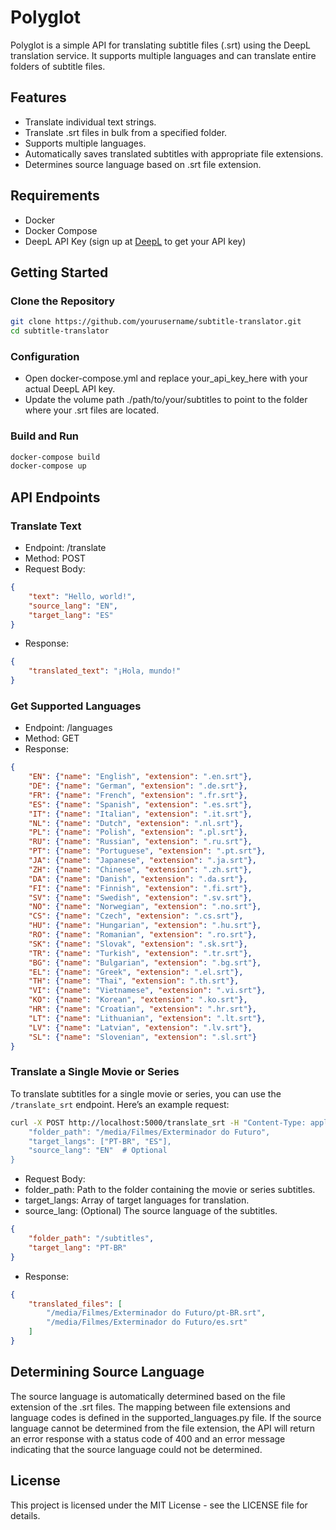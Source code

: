 # Polyglot

Polyglot is a simple API for translating subtitle files (.srt) using the DeepL translation service. It supports multiple languages and can translate entire folders of subtitle files.

## Features

- Translate individual text strings.
- Translate .srt files in bulk from a specified folder.
- Supports multiple languages.
- Automatically saves translated subtitles with appropriate file extensions.
- Determines source language based on .srt file extension.

## Requirements

- Docker
- Docker Compose
- DeepL API Key (sign up at [DeepL](https://www.deepl.com/pro#developer) to get your API key)

## Getting Started

### Clone the Repository

```bash
git clone https://github.com/yourusername/subtitle-translator.git
cd subtitle-translator
```

### Configuration

- Open docker-compose.yml and replace your_api_key_here with your actual DeepL API key.
- Update the volume path ./path/to/your/subtitles to point to the folder where your .srt files are located.


### Build and Run
```bash
docker-compose build
docker-compose up
```

## API Endpoints
### Translate Text
- Endpoint: /translate
- Method: POST
- Request Body:

```json
{
    "text": "Hello, world!",
    "source_lang": "EN",
    "target_lang": "ES"
}
```

- Response:
```json
{
    "translated_text": "¡Hola, mundo!"
}
```

### Get Supported Languages
- Endpoint: /languages
- Method: GET
- Response:
```json
{
    "EN": {"name": "English", "extension": ".en.srt"},
    "DE": {"name": "German", "extension": ".de.srt"},
    "FR": {"name": "French", "extension": ".fr.srt"},
    "ES": {"name": "Spanish", "extension": ".es.srt"},
    "IT": {"name": "Italian", "extension": ".it.srt"},
    "NL": {"name": "Dutch", "extension": ".nl.srt"},
    "PL": {"name": "Polish", "extension": ".pl.srt"},
    "RU": {"name": "Russian", "extension": ".ru.srt"},
    "PT": {"name": "Portuguese", "extension": ".pt.srt"},
    "JA": {"name": "Japanese", "extension": ".ja.srt"},
    "ZH": {"name": "Chinese", "extension": ".zh.srt"},
    "DA": {"name": "Danish", "extension": ".da.srt"},
    "FI": {"name": "Finnish", "extension": ".fi.srt"},
    "SV": {"name": "Swedish", "extension": ".sv.srt"},
    "NO": {"name": "Norwegian", "extension": ".no.srt"},
    "CS": {"name": "Czech", "extension": ".cs.srt"},
    "HU": {"name": "Hungarian", "extension": ".hu.srt"},
    "RO": {"name": "Romanian", "extension": ".ro.srt"},
    "SK": {"name": "Slovak", "extension": ".sk.srt"},
    "TR": {"name": "Turkish", "extension": ".tr.srt"},
    "BG": {"name": "Bulgarian", "extension": ".bg.srt"},
    "EL": {"name": "Greek", "extension": ".el.srt"},
    "TH": {"name": "Thai", "extension": ".th.srt"},
    "VI": {"name": "Vietnamese", "extension": ".vi.srt"},
    "KO": {"name": "Korean", "extension": ".ko.srt"},
    "HR": {"name": "Croatian", "extension": ".hr.srt"},
    "LT": {"name": "Lithuanian", "extension": ".lt.srt"},
    "LV": {"name": "Latvian", "extension": ".lv.srt"},
    "SL": {"name": "Slovenian", "extension": ".sl.srt"}
}
```

### Translate a Single Movie or Series

To translate subtitles for a single movie or series, you can use the `/translate_srt` endpoint. Here’s an example request:

```bash
curl -X POST http://localhost:5000/translate_srt -H "Content-Type: application/json" -d '{
    "folder_path": "/media/Filmes/Exterminador do Futuro",
    "target_langs": ["PT-BR", "ES"],
    "source_lang": "EN"  # Optional
}
```
- Request Body:
- folder_path: Path to the folder containing the movie or series subtitles.
- target_langs: Array of target languages for translation.
- source_lang: (Optional) The source language of the subtitles.


```json
{
    "folder_path": "/subtitles",
    "target_lang": "PT-BR"
}
```

- Response:
```json
{
    "translated_files": [
        "/media/Filmes/Exterminador do Futuro/pt-BR.srt",
        "/media/Filmes/Exterminador do Futuro/es.srt"
    ]
}
```

## Determining Source Language
The source language is automatically determined based on the file extension of the .srt files. The mapping between file extensions and language codes is defined in the supported_languages.py file.
If the source language cannot be determined from the file extension, the API will return an error response with a status code of 400 and an error message indicating that the source language could not be determined.

## License
This project is licensed under the MIT License - see the LICENSE file for details.
